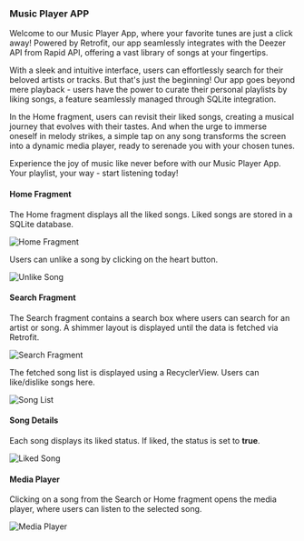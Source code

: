 ### Music Player APP

Welcome to our Music Player App, where your favorite tunes are just a click away! Powered by Retrofit, our app seamlessly integrates with the Deezer API from Rapid API, offering a vast library of songs at your fingertips.

With a sleek and intuitive interface, users can effortlessly search for their beloved artists or tracks. But that's just the beginning! Our app goes beyond mere playback - users have the power to curate their personal playlists by liking songs, a feature seamlessly managed through SQLite integration.

In the Home fragment, users can revisit their liked songs, creating a musical journey that evolves with their tastes. And when the urge to immerse oneself in melody strikes, a simple tap on any song transforms the screen into a dynamic media player, ready to serenade you with your chosen tunes.

Experience the joy of music like never before with our Music Player App. Your playlist, your way - start listening today!

#### Home Fragment

The Home fragment displays all the liked songs. Liked songs are stored in a SQLite database.

![Home Fragment](https://github.com/Falcon-jpg/Music_player_App/assets/109679302/12e56637-7734-4bf2-8f12-07e7d7c78051)

Users can unlike a song by clicking on the heart button.

![Unlike Song](https://github.com/Falcon-jpg/Music_player_App/assets/109679302/484e989a-a564-4988-b8aa-c2c77f22efd4)

#### Search Fragment

The Search fragment contains a search box where users can search for an artist or song. A shimmer layout is displayed until the data is fetched via Retrofit.

![Search Fragment](https://github.com/Falcon-jpg/Music_player_App/assets/109679302/6baed04e-f8aa-410e-aec2-240bf13b98fe)

The fetched song list is displayed using a RecyclerView. Users can like/dislike songs here.

![Song List](https://github.com/Falcon-jpg/Music_player_App/assets/109679302/7c1ffa4e-ddc7-4c9c-bc9a-a74e063fbccd)

#### Song Details

Each song displays its liked status. If liked, the status is set to **true**.

![Liked Song](https://github.com/Falcon-jpg/Music_player_App/assets/109679302/03056702-7e3c-4e5d-9b26-73b81cdf8e2c)

#### Media Player

Clicking on a song from the Search or Home fragment opens the media player, where users can listen to the selected song.

![Media Player](https://github.com/Falcon-jpg/Music_player_App/assets/109679302/3c19bf06-4007-4876-bcdb-8699ac09087f)



